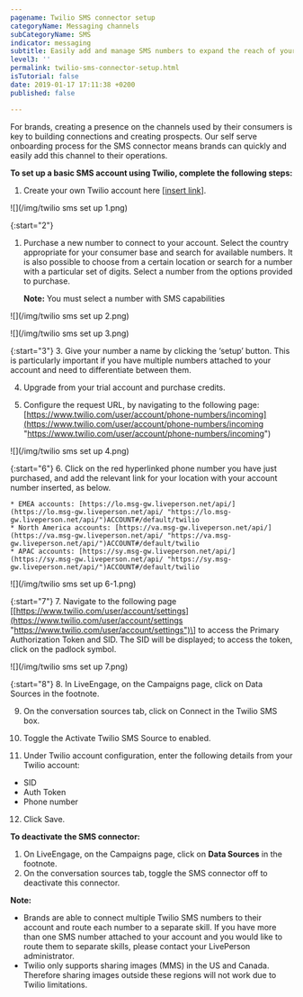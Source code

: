 ```yaml
---
pagename: Twilio SMS connector setup
categoryName: Messaging channels
subCategoryName: SMS
indicator: messaging
subtitle: Easily add and manage SMS numbers to expand the reach of your brand
level3: ''
permalink: twilio-sms-connector-setup.html
isTutorial: false
date: 2019-01-17 17:11:38 +0200
published: false

---
```

For brands, creating a presence on the channels used by their consumers is key to building connections and creating prospects. Our self serve onboarding process for the SMS connector means brands can quickly and easily add this channel to their operations.

**To set up a basic SMS account using Twilio, complete the following steps:**

1. Create your own Twilio account here \[[insert link](https://www.twilio.com/try-twilio)\].

![](/img/twilio sms set up 1.png)

{:start="2"}
1. Purchase a new number to connect to your account. Select the country appropriate for your consumer base and search for available numbers. It is also possible to choose from a certain location or search for a number with a particular set of digits. Select a number from the options provided to purchase.

	**Note:** You must select a number with SMS capabilities

![](/img/twilio sms set up 2.png)

![](/img/twilio sms set up 3.png)

{:start="3"}
3. Give your number a name by clicking the ‘setup’ button. This is particularly important if you have multiple numbers attached to your account and need to differentiate between them.

4. Upgrade from your trial account and purchase credits.

5. Configure the request URL, by navigating to the following page: [https://www.twilio.com/user/account/phone-numbers/incoming](https://www.twilio.com/user/account/phone-numbers/incoming "https://www.twilio.com/user/account/phone-numbers/incoming")

![](/img/twilio sms set up 4.png)

{:start="6"}
6. Click on the red hyperlinked phone number you have just purchased, and add the relevant link for your location with your account number inserted, as below.

	* EMEA accounts: [https://lo.msg-gw.liveperson.net/api/](https://lo.msg-gw.liveperson.net/api/ "https://lo.msg-gw.liveperson.net/api/")ACCOUNT#/default/twilio
    * North America accounts: [https://va.msg-gw.liveperson.net/api/](https://va.msg-gw.liveperson.net/api/ "https://va.msg-gw.liveperson.net/api/")ACCOUNT#/default/twilio
    * APAC accounts: [https://sy.msg-gw.liveperson.net/api/](https://sy.msg-gw.liveperson.net/api/ "https://sy.msg-gw.liveperson.net/api/")ACCOUNT#/default/twilio

![](/img/twilio sms set up 6-1.png)

{:start="7"}
7. Navigate to the following page \[[https://www.twilio.com/user/account/settings](https://www.twilio.com/user/account/settings "https://www.twilio.com/user/account/settings")\] to access the Primary Authorization Token and SID. The SID will be displayed; to access the token, click on the padlock symbol.

![](/img/twilio sms set up 7.png)

{:start="8"}
8. In LiveEngage, on the Campaigns page, click on Data Sources in the footnote.

9. On the conversation sources tab, click on Connect in the Twilio SMS box.

10. Toggle the Activate Twilio SMS Source to enabled.

11. Under Twilio account configuration, enter the following details from your Twilio account:

* SID
* Auth Token
* Phone number

12. Click Save.

**To deactivate the SMS connector:**

1. On LiveEngage, on the Campaigns page, click on **Data Sources** in the footnote.
2. On the conversation sources tab, toggle the SMS connector off to deactivate this connector.


<div class="important">
<b>Note:</b>
  <ul>
    <li>Brands are able to connect multiple Twilio SMS numbers to their account and route each number to a separate skill. If you have more than one SMS number attached to your account and you would like to route them to separate skills, please contact your LivePerson administrator.</li>
    <li>Twilio only supports sharing images (MMS) in the US and Canada. Therefore sharing images outside these regions will not work due to Twilio limitations.</li>
  </ul>
</div>